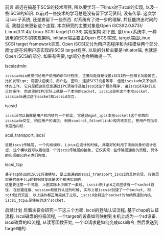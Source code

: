 前言
    最近在搞基于SCSI的技术项目, 所以要学习一下linux对于scsi的实现, 以及一些iSCSI的知识. 以前对一些技术的学习总是没有留下学习资料, 没有传承. 这次学习scsi子系统, 还是要留下一些东西. 对系统有了进一步的理解, 并且能挤出时间的话, 我就会来更新这个连载. 
    本次研究的主要对象是Open iSCSI(2.0.873)/ Linux(3.11.4)/  Linux SCSI target(1.0.38)
实现架构
     如下图, 是Linux系统中, 一种通用的iSCSI的实现架构, initiator端主要由Open iSCSI实现, target端由Linux SCSI target framework实现. Open iSCSI又分为用户态程序和内核模块两个部分. 而tgt是在纯用户态实现的iSCSI target程序. 以后的分析主要是initiator端, 也就是Open iSCSI的部分. 如果有需要, tgt部分也会稍微提一下. 
     
 iscsiadmin

    iscsiadmin是提供给用户使用的命令行程序, 主要功能就是设置iSCSI的一些相关功能属性, 比如发现iqn; 设置认证模式、用户名、密码; 连接SCSI设备等等. 但是iscsiadm又不做具体的工作, 它只是把这些信息通过IPC调用传递给iscsid这个服务程序, 由iscsid来执行真正的操作. 而这里的IPC实际上就是一个本地的socket, iscsid监听这个本地socket, iscsiadm通过这个socket和iscsid交互. 
iscsid

    iscsid可以看做是用户和内核的一个桥梁, 它通过mgmt_ipc(本地socket)这个东西和iscsiadm交互, 响应用户的请求; 利用control_fd(netlink)和内核交互, 把用户的指令发送给内核. 
scsi_transport_iscsi

    这是iscsi传输层, 一个内核模块. Linux在设计的时候, 非常好的利用了面向对象的设计思想, 这个模块就可以看做是一个对scsi传输层的抽象, 它仅实现一些传输层通用的流程, 具体的实现由它的子类们完成. 
iscsi_tcp

    基于tcp协议的iSCSI传输模块, 是上面讲到的scsi_transport_iscsi的具体实现. 传输层需要的基于tcp的数据收发就是这个模块实现的. 
    这里要注意一个问题, 上图实际上少画了一条线, iscsid到tgtd之间应该有一个socket路径. 在创建连接、session和进行认证的时候, 实际上是iscsid创建了一个socket, 和tgtd进行交互. 以上操作都正确完成了之后, iscsid会将这个socket的句柄传递到内核, iscsi_tcp正是使用的这个socket. 
后续计划
    后面主要会研究一下这三个方面: 
iscsi的登陆认证流程, 基于chap的认证流程. 
iscsi磁盘的扫描流程, 一个target的设备如何映射到主机上成为一个sd设备. 
iscsi磁盘的IO流程, 从读写函数开始, 一个IO请求是如何变成scsi命令, 然后发送到target端的.      
